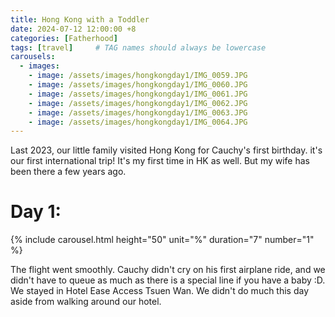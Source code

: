 ```yaml
---
title: Hong Kong with a Toddler
date: 2024-07-12 12:00:00 +8
categories: [Fatherhood]
tags: [travel]     # TAG names should always be lowercase
carousels:
  - images: 
    - image: /assets/images/hongkongday1/IMG_0059.JPG
    - image: /assets/images/hongkongday1/IMG_0060.JPG
    - image: /assets/images/hongkongday1/IMG_0061.JPG
    - image: /assets/images/hongkongday1/IMG_0062.JPG
    - image: /assets/images/hongkongday1/IMG_0063.JPG
    - image: /assets/images/hongkongday1/IMG_0064.JPG
---
```


Last 2023, our little family visited Hong Kong for Cauchy's first birthday. it's our first international trip! It's my first time in HK as well. But my wife has been there a few years ago. 

# Day 1: 

{% include carousel.html height="50" unit="%" duration="7" number="1" %}

The flight went smoothly. Cauchy didn't cry on his first airplane ride, and we didn't have to queue as much as there is a special line if you have a baby :D.  We stayed in Hotel Ease Access Tsuen Wan. We didn't do much this day aside from walking around our hotel.



